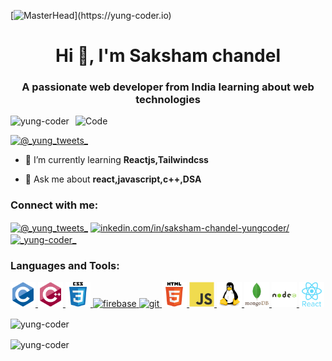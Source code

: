 [![MasterHead]("https://miro.medium.com/max/1272/1*ZSVmWGcc1weENb0ShawWxw.gif")](https://yung-coder.io)
<h1 align="center">Hi 👋, I'm Saksham chandel</h1>
<h3 align="center">A passionate web developer from India learning about web technologies</h3>
<img align="right" alt="Code" width="400" src="https://miro.medium.com/max/1272/1*ZSVmWGcc1weENb0ShawWxw.gif">

<p align="left"> <img src="https://komarev.com/ghpvc/?username=yung-coder&label=Profile%20views&color=0e75b6&style=flat" alt="yung-coder" /> </p>

<p align="left"> <a href="https://twitter.com/@_yung_tweets_" target="blank"><img src="https://img.shields.io/twitter/follow/@_yung_tweets_?logo=twitter&style=for-the-badge" alt="@_yung_tweets_" /></a> </p>

- 🌱 I’m currently learning **Reactjs,Tailwindcss**

- 💬 Ask me about **react,javascript,c++,DSA**

<h3 align="left">Connect with me:</h3>
<p align="left">
<a href="https://twitter.com/@_yung_tweets_" target="blank"><img align="center" src="https://raw.githubusercontent.com/rahuldkjain/github-profile-readme-generator/master/src/images/icons/Social/twitter.svg" alt="@_yung_tweets_" height="30" width="40" /></a>
<a href="https://linkedin.com/in/inkedin.com/in/saksham-chandel-yungcoder/" target="blank"><img align="center" src="https://raw.githubusercontent.com/rahuldkjain/github-profile-readme-generator/master/src/images/icons/Social/linked-in-alt.svg" alt="inkedin.com/in/saksham-chandel-yungcoder/" height="30" width="40" /></a>
<a href="https://www.leetcode.com/_yung-coder_" target="blank"><img align="center" src="https://raw.githubusercontent.com/rahuldkjain/github-profile-readme-generator/master/src/images/icons/Social/leet-code.svg" alt="_yung-coder_" height="30" width="40" /></a>
</p>

<h3 align="left">Languages and Tools:</h3>
<p align="left"> <a href="https://www.cprogramming.com/" target="_blank" rel="noreferrer"> <img src="https://raw.githubusercontent.com/devicons/devicon/master/icons/c/c-original.svg" alt="c" width="40" height="40"/> </a> <a href="https://www.w3schools.com/cpp/" target="_blank" rel="noreferrer"> <img src="https://raw.githubusercontent.com/devicons/devicon/master/icons/cplusplus/cplusplus-original.svg" alt="cplusplus" width="40" height="40"/> </a> <a href="https://www.w3schools.com/css/" target="_blank" rel="noreferrer"> <img src="https://raw.githubusercontent.com/devicons/devicon/master/icons/css3/css3-original-wordmark.svg" alt="css3" width="40" height="40"/> </a> <a href="https://firebase.google.com/" target="_blank" rel="noreferrer"> <img src="https://www.vectorlogo.zone/logos/firebase/firebase-icon.svg" alt="firebase" width="40" height="40"/> </a> <a href="https://git-scm.com/" target="_blank" rel="noreferrer"> <img src="https://www.vectorlogo.zone/logos/git-scm/git-scm-icon.svg" alt="git" width="40" height="40"/> </a> <a href="https://www.w3.org/html/" target="_blank" rel="noreferrer"> <img src="https://raw.githubusercontent.com/devicons/devicon/master/icons/html5/html5-original-wordmark.svg" alt="html5" width="40" height="40"/> </a> <a href="https://developer.mozilla.org/en-US/docs/Web/JavaScript" target="_blank" rel="noreferrer"> <img src="https://raw.githubusercontent.com/devicons/devicon/master/icons/javascript/javascript-original.svg" alt="javascript" width="40" height="40"/> </a> <a href="https://www.linux.org/" target="_blank" rel="noreferrer"> <img src="https://raw.githubusercontent.com/devicons/devicon/master/icons/linux/linux-original.svg" alt="linux" width="40" height="40"/> </a> <a href="https://www.mongodb.com/" target="_blank" rel="noreferrer"> <img src="https://raw.githubusercontent.com/devicons/devicon/master/icons/mongodb/mongodb-original-wordmark.svg" alt="mongodb" width="40" height="40"/> </a> <a href="https://nodejs.org" target="_blank" rel="noreferrer"> <img src="https://raw.githubusercontent.com/devicons/devicon/master/icons/nodejs/nodejs-original-wordmark.svg" alt="nodejs" width="40" height="40"/> </a> <a href="https://reactjs.org/" target="_blank" rel="noreferrer"> <img src="https://raw.githubusercontent.com/devicons/devicon/master/icons/react/react-original-wordmark.svg" alt="react" width="40" height="40"/> </a> </p>

<p><img align="center" src="https://github-readme-stats.vercel.app/api/top-langs?username=yung-coder&show_icons=true&locale=en&layout=compact" alt="yung-coder" /></p>

<p><img align="center" src="https://github-readme-streak-stats.herokuapp.com/?user=yung-coder&" alt="yung-coder" /></p>
